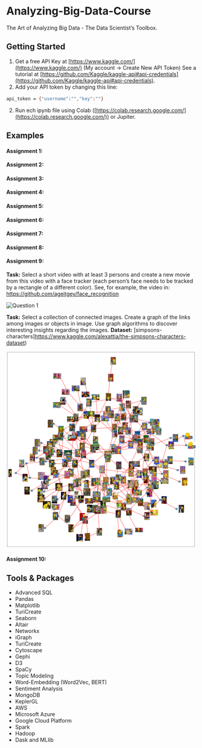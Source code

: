 # Analyzing-Big-Data-Course
The Art of Analyzing Big Data - The Data Scientist’s Toolbox. 

## Getting Started
1. Get a free API Key at [https://www.kaggle.com/](https://www.kaggle.com/) (My account -> Create New API Token)
See a tutorial at [https://github.com/Kaggle/kaggle-api#api-credentials](https://github.com/Kaggle/kaggle-api#api-credentials).
2. Add your API token by changing this line:
```sh
api_token = {"username":"","key":""}
```
2. Run ech ipynb file using Colab ([https://colab.research.google.com/](https://colab.research.google.com/)) or Jupiter.

## Examples

#### Assignment 1:

#### Assignment 2:

#### Assignment 3:

#### Assignment 4:

#### Assignment 5:

#### Assignment 6:

#### Assignment 7:

#### Assignment 8:

#### Assignment 9:
**Task:** Select a short video with at least 3 persons and create a new movie from this video with a face tracker (each person’s face needs to be tracked by a rectangle of a different color). See, for example, the video in: https://github.com/ageitgey/face_recognition

![Question 1](https://github.com/nevoit/Analyzing-Big-Data-Course/blob/master/figures/hw_9_gif.gif?raw=true)

**Task:** Select a collection of connected images. Create a graph of the links among images or objects in image.
Use graph algorithms to discover interesting insights regarding the images.
**Dataset:** [simpsons-characters]https://www.kaggle.com/alexattia/the-simpsons-characters-dataset)

![Question 2](https://github.com/nevoit/Analyzing-Big-Data-Course/blob/master/figures/hw_9_network.png)

#### Assignment 10:

## Tools & Packages
- Advanced SQL
- Pandas
- Matplotlib
- TuriCreate
- Seaborn
- Altair
- Networkx
- iGraph
- TuriCreate
- Cytoscape
- Gephi
- D3
- SpaCy
- Topic Modeling
- Word-Embedding (Word2Vec, BERT)
- Sentiment Analysis
- MongoDB
- KeplerGL
- AWS
- Microsoft Azure
- Google Cloud Platform
- Spark
- Hadoop
- Dask and MLlib
